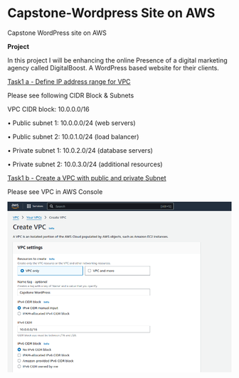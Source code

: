 # Capstone-Wordpress Site on AWS
Capstone WordPress site on AWS


**Project**

In this project I will be enhancing the online Presence of a digital marketing agency called DigitalBoost. A WordPress based website for their clients.

<ins>Task1 a - Define IP address range for VPC</ins>

Please see following CIDR Block & Subnets

VPC CIDR block: 10.0.0.0/16

•	Public subnet 1: 10.0.0.0/24 (web servers)

•	Public subnet 2: 10.0.1.0/24 (load balancer)

•	Private subnet 1: 10.0.2.0/24 (database servers)

•	Private subnet 2: 10.0.3.0/24 (additional resources)

<ins>Task1 b - Create a VPC with public and private Subnet</ins>

Please see VPC in AWS Console

![project-directory](images/Screenshot1.png)
